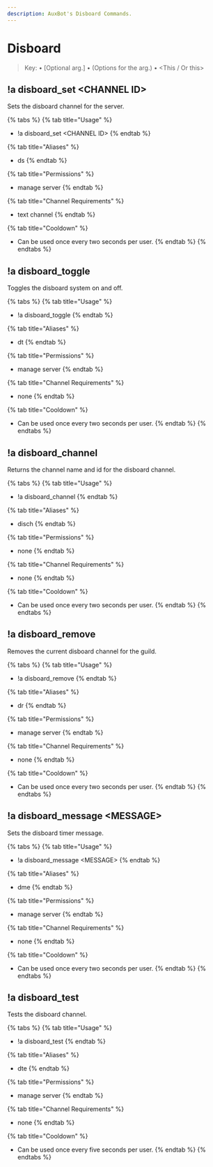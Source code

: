 ```yaml
---
description: AuxBot's Disboard Commands.
---
```


# Disboard

> Key: • \[Optional arg.\] • \(Options for the arg.\) • &lt;This / Or this&gt;

## !a disboard\_set &lt;CHANNEL ID&gt;

Sets the disboard channel for the server.

{% tabs %}
{% tab title="Usage" %}
* !a disboard\_set &lt;CHANNEL ID&gt;
{% endtab %}

{% tab title="Aliases" %}
* ds
{% endtab %}

{% tab title="Permissions" %}
* manage server
{% endtab %}

{% tab title="Channel Requirements" %}
* text channel
{% endtab %}

{% tab title="Cooldown" %}
* Can be used once every two seconds per user.
{% endtab %}
{% endtabs %}

## !a disboard\_toggle

Toggles the disboard system on and off.

{% tabs %}
{% tab title="Usage" %}
* !a disboard\_toggle
{% endtab %}

{% tab title="Aliases" %}
* dt
{% endtab %}

{% tab title="Permissions" %}
* manage server
{% endtab %}

{% tab title="Channel Requirements" %}
* none
{% endtab %}

{% tab title="Cooldown" %}
* Can be used once every two seconds per user.
{% endtab %}
{% endtabs %}

## !a disboard\_channel

Returns the channel name and id for the disboard channel.

{% tabs %}
{% tab title="Usage" %}
* !a disboard\_channel
{% endtab %}

{% tab title="Aliases" %}
* disch
{% endtab %}

{% tab title="Permissions" %}
* none
{% endtab %}

{% tab title="Channel Requirements" %}
* none
{% endtab %}

{% tab title="Cooldown" %}
* Can be used once every two seconds per user.
{% endtab %}
{% endtabs %}

## !a disboard\_remove

Removes the current disboard channel for the guild.

{% tabs %}
{% tab title="Usage" %}
* !a disboard\_remove
{% endtab %}

{% tab title="Aliases" %}
* dr
{% endtab %}

{% tab title="Permissions" %}
* manage server
{% endtab %}

{% tab title="Channel Requirements" %}
* none
{% endtab %}

{% tab title="Cooldown" %}
* Can be used once every two seconds per user.
{% endtab %}
{% endtabs %}

## !a disboard\_message &lt;MESSAGE&gt;

Sets the disboard timer message.

{% tabs %}
{% tab title="Usage" %}
* !a disboard\_message &lt;MESSAGE&gt;
{% endtab %}

{% tab title="Aliases" %}
* dme
{% endtab %}

{% tab title="Permissions" %}
* manage server
{% endtab %}

{% tab title="Channel Requirements" %}
* none
{% endtab %}

{% tab title="Cooldown" %}
* Can be used once every two seconds per user.
{% endtab %}
{% endtabs %}

## !a disboard\_test

Tests the disboard channel.

{% tabs %}
{% tab title="Usage" %}
* !a disboard\_test
{% endtab %}

{% tab title="Aliases" %}
* dte
{% endtab %}

{% tab title="Permissions" %}
* manage server
{% endtab %}

{% tab title="Channel Requirements" %}
* none
{% endtab %}

{% tab title="Cooldown" %}
* Can be used once every five seconds per user.
{% endtab %}
{% endtabs %}

